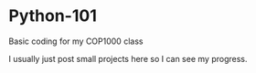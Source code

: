 # Python-101
Basic coding for my COP1000 class

I usually just post small projects here so I can see my progress.
